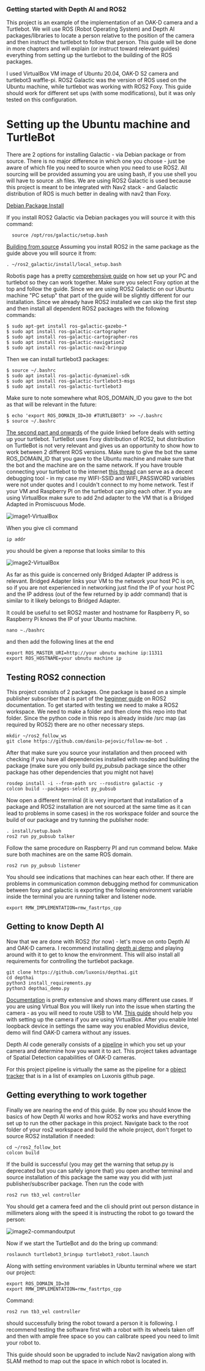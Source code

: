 ### Getting started with Depth AI and ROS2

This project is an example of the implementation of an OAK-D camera and a Turtlebot. We will use ROS (Robot Operating System) and Depth AI packages/libraries to locate a person relative to the position of the camera and then instruct the turtlebot to follow that person. This guide will be done in more chapters and will explain (or instruct toward relevant guides) everything from setting up the turtlebot to the building of the ROS packages. 

I used VirtualBox VM image of Ubuntu 20.04, OAK-D S2 camera and turtlebot3 waffle-pi. ROS2 Galactic was the version of ROS used on the Ubuntu machine, while turtlebot was working with ROS2 Foxy. This guide should work for different set ups (with some modifications), but it was only tested on this configuration. 

# Setting up the Ubuntu machine and TurtleBot

There are 2 options for installing Galactic - via Debian package or from source. There is no major difference in which one you choose - just be aware of which file you need to source when you need to use ROS2. All sourcing will be provided assuming you are using bash, if you use shell you will have to source .sh files. We are using ROS2 Galactic is used because this project is meant to be integrated with Nav2 stack - and Galactic distribution of ROS is much better in dealing with nav2 than Foxy. 

[Debian Package Install](https://docs.ros.org/en/galactic/Installation/Ubuntu-Install-Debians.html)

If you install ROS2 Galactic via Debian packages you will source it with this command:

```
  source /opt/ros/galactic/setup.bash 
```

[Building from source](https://docs.ros.org/en/galactic/Installation/Alternatives/Ubuntu-Development-Setup.html)
Assuming you install ROS2 in the same package as the guide above you will source it from: 

```
. ~/ros2_galactic/install/local_setup.bash
```

Robotis page has a pretty [comprehensive guide](https://emanual.robotis.com/docs/en/platform/turtlebot3/quick-start/) on how set up your PC and turtlebot so they can work together. Make sure you select Foxy option at the top and follow the guide.  Since we are using ROS2 Galactic on our Ubuntu machine "PC setup" that part of the guide will be slightly different for our installation. Since we already have ROS2 installed we can skip the first step and then install all dependent ROS2 packages with the following commands:

```
$ sudo apt-get install ros-galactic-gazebo-*
$ sudo apt install ros-galactic-cartographer
$ sudo apt install ros-galactic-cartographer-ros
$ sudo apt install ros-galactic-navigation2
$ sudo apt install ros-galactic-nav2-bringup
```

Then we can install turtlebot3 packages:

```
$ source ~/.bashrc
$ sudo apt install ros-galactic-dynamixel-sdk
$ sudo apt install ros-galactic-turtlebot3-msgs
$ sudo apt install ros-galactic-turtlebot3
```

Make sure to note somewhere what ROS_DOMAIN_ID you gave to the bot as that will be relevant in the future:

```
$ echo 'export ROS_DOMAIN_ID=30 #TURTLEBOT3' >> ~/.bashrc
$ source ~/.bashrc
```

[The second part and onwards](https://emanual.robotis.com/docs/en/platform/turtlebot3/sbc_setup/) of the guide linked before deals with setting up your turtlebot. TurtleBot uses Foxy distribution of ROS2, but distribution on TurtleBot is not very relevant and gives us an opportunity to show how to work between 2 different ROS versions. Make sure to give the bot the same ROS_DOMAIN_ID that you gave to the Ubuntu machine and make sure that the bot and the machine are on the same network. If you have trouble connecting your turtlebot to the internet [this thread](https://raspberrypi.stackexchange.com/questions/108636/setting-wifi-up-via-the-command-line-ubuntu-server-18-04-4-lts-raspberry-pi-4) can serve as a decent debugging tool - in my case my WIFI-SSID and WIFI_PASSWORD variables were not under quotes and I couldn't connect to my home network. Test if your VM and Raspberry PI on the turtlebot can ping each other. If you are using VirtualBox make sure to add 2nd adapter to the VM that is a Bridged Adapted in Promiscuous Mode.

![image1-VirtualBox](https://i.imgur.com/kd5obvO.png)

When you give cli command 
```
ip addr
```
you should be given a reponse that looks similar to this

![image2-VirtualBox](https://i.imgur.com/7LB0sUE.png)

As far as this guide is concerned only Bridged Adapter IP address is relevant. Bridged Adapter links your VM to the network your host PC is on, so if you are not experienced in networking just find the IP of your host PC and the IP address (out of the few returned by ip addr command) that is similar to it likely belongs to Bridged Adapter.

It could be useful to set ROS2 master and hostname for Raspberry Pi, so Raspberry Pi knows the IP of your Ubuntu machine. 

```
nano ~./bashrc
```

and then add the following lines at the end

```
export ROS_MASTER_URI=http://your ubnutu machine ip:11311
export ROS_HOSTNAME=your ubnutu machine ip
```



## Testing ROS2 connection

This project consists of 2 packages. One package is based on a simple publisher subscriber that is part of the [beginner guide](https://docs.ros.org/en/galactic/Tutorials/Beginner-Client-Libraries/Writing-A-Simple-Py-Publisher-And-Subscriber.html)  on ROS2 documentation. To get started with testing we need to make a ROS2 workspace. We need to make a folder and then clone this repo into that folder. Since the python code in this repo is already inside /src map (as required by ROS2) there are no other necessary steps. 

```
mkdir ~/ros2_follow_ws
git clone https://github.com/danilo-pejovic/follow-me-bot .
```

After that make sure you source your installation and then proceed with checking if you have all dependencies installed with rosdep and building the package (make sure you only build py_pubsub package since the other package has other dependencies that you might not have) 

```
rosdep install -i --from-path src --rosdistro galactic -y
colcon build --packages-select py_pubsub
```

Now open a different terminal (it is very important that installation of a package and ROS2 installation are not sourced at the same time as it can lead to problems in some cases) in the ros workspace folder and source the build of our package and try tunning the publisher node:

```
. install/setup.bash
ros2 run py_pubsub talker
```

Follow the same procedure on Raspberry PI and run command below. Make sure both machines are on the same ROS domain.

```
ros2 run py_pubsub listener
```

You should see indications that machines can hear each other. If there are problems in communication common debugging method for communication between foxy and galactic is exporting the following environment variable inside the terminal you are running talker and listener node. 

```
export RMW_IMPLEMENTATION=rmw_fastrtps_cpp
```



## Getting to know Depth AI

Now that we are done with ROS2 (for now) - let's move on onto Depth AI and OAK-D camera. I recommend installing [depth ai demo](https://github.com/luxonis/depthai) and playing around with it to get to know the environment. This will also install all requirements for controlling the turtlebot package. 

```
git clone https://github.com/luxonis/depthai.git
cd depthai
python3 install_requirements.py
python3 depthai_demo.py
```



 [Documentation](https://docs.luxonis.com/en/latest/#) is pretty extensive and shows many different use cases. If you are using Virtual Box you will likely run into the issue when starting the camera - as you will need to route USB to VM. [This guide](https://docs.luxonis.com/projects/api/en/latest/install/#virtual-box) should help you with setting up the camera if you are using VirtualBox. After you enable Intel loopback device in settings the same way you enabled Movidius device, demo will find OAK-D camera without any issues.  

Depth AI code generally consists of a [pipeline](https://docs.luxonis.com/projects/api/en/latest/components/pipeline/) in which you set up your camera and determine how you want it to act. This project takes advantage of Spatial Detection capabilities of OAK-D cameras. 

For this project pipeline is virtually the same as the pipeline for a [object tracker](https://github.com/luxonis/depthai-python/blob/main/examples/ObjectTracker/spatial_object_tracker.py) that is in a list of examples on Luxonis github page. 

## Getting everything to work together

Finally we are nearing the end of this guide. By now you should know the basics of how Depth AI works and how ROS2 works and have everything set up to run the other package in this project. Navigate back to the root folder of your ros2 workspace and build the whole project, don't forget to source ROS2 installation if needed:

```
cd ~/ros2_follow_bot
colcon build
```

 If the build is successful (you may get the warning that setup.py is deprecated but you can safely ignore that) you open another terminal and source installation of this package the same way you did with just publisher/subscriber package. Then run the code with

```
ros2 run tb3_vel controller
```

You should get a camera feed and the cli should print out person distance in millimeters along with the speed it is instructing the robot to go toward the person:

![image2-commandoutput](https://i.imgur.com/omD3eLd.png)

Now if we start the TurtleBot and do the bring up command:

```
roslaunch turtlebot3_bringup turtlebot3_robot.launch
```

Along with setting environment variables in Ubuntu terminal where we start our project:

```
export ROS_DOMAIN_ID=30
export RMW_IMPLEMENTATION=rmw_fastrtps_cpp
```

Command:

```
ros2 run tb3_vel controller
```

should successfully bring the robot toward a person it is following. I recommend testing the software first with a robot with its wheels taken off and then with ample free space so you can calibrate speed you need to limit your robot to.

This guide should soon be upgraded to include Nav2 navigation along with SLAM method to map out the space in which robot is located in. 
